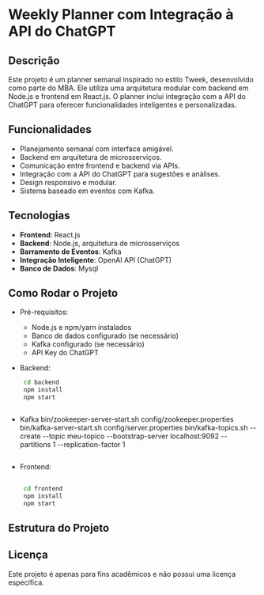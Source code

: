 # Weekly Planner com Integração à API do ChatGPT

## Descrição
Este projeto é um planner semanal inspirado no estilo Tweek, desenvolvido como parte do MBA. Ele utiliza uma arquitetura modular com backend em Node.js e frontend em React.js. O planner inclui integração com a API do ChatGPT para oferecer funcionalidades inteligentes e personalizadas.

## Funcionalidades
- Planejamento semanal com interface amigável.
- Backend em arquitetura de microsserviços.
- Comunicação entre frontend e backend via APIs.
- Integração com a API do ChatGPT para sugestões e análises.
- Design responsivo e modular.
- Sistema baseado em eventos com Kafka.

## Tecnologias
- **Frontend**: React.js
- **Backend**: Node.js, arquitetura de microsserviços
- **Barramento de Eventos**: Kafka
- **Integração Inteligente**: OpenAI API (ChatGPT)
- **Banco de Dados**: Mysql

## Como Rodar o Projeto

- Pré-requisitos:
  * Node.js e npm/yarn instalados
  * Banco de dados configurado (se necessário)
  * Kafka configurado (se necessário)
  * API Key do ChatGPT
 
- Backend:
  ``` bash
   cd backend
   npm install
   npm start
  
  ```
  ```
- Kafka
  bin/zookeeper-server-start.sh config/zookeeper.properties
  bin/kafka-server-start.sh config/server.properties
  bin/kafka-topics.sh --create --topic meu-topico --bootstrap-server localhost:9092 --partitions 1 --replication-factor 1

  ```
- Frontend:
  ``` bash
    
   cd frontend
   npm install
   npm start

  ```

## Estrutura do Projeto
 

## Licença
Este projeto é apenas para fins acadêmicos e não possui uma licença específica.


  



